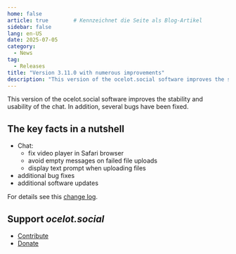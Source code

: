 ```yaml
---
home: false
article: true        # Kennzeichnet die Seite als Blog-Artikel
sidebar: false
lang: en-US
date: 2025-07-05
category:
  - News
tag:
  - Releases
title: "Version 3.11.0 with numerous improvements"
description: "This version of the ocelot.social software improves the stability and usability of the chat and fixes several bugs."
---
```


This version of the ocelot.social software improves the stability and usability of the chat.
In addition, several bugs have been fixed.

## The key facts in a nutshell

- Chat:
  - fix video player in Safari browser
  - avoid empty messages on failed file uploads
  - display text prompt when uploading files
- additional bug fixes
- additional software updates

For details see this [change log](https://github.com/Ocelot-Social-Community/Ocelot-Social/releases/tag/3.11.0).

## Support *ocelot.social*

- [Contribute](/en/contribute/)
- [Donate](/en/donate/)
